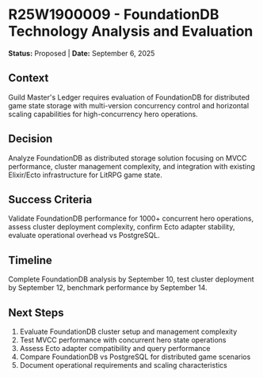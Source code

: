 # **R25W1900009 - FoundationDB Technology Analysis and Evaluation**

**Status:** Proposed | **Date:** September 6, 2025

## **Context**

Guild Master's Ledger requires evaluation of FoundationDB for distributed game state storage with multi-version concurrency control and horizontal scaling capabilities for high-concurrency hero operations.

## **Decision**

Analyze FoundationDB as distributed storage solution focusing on MVCC performance, cluster management complexity, and integration with existing Elixir/Ecto infrastructure for LitRPG game state.

## **Success Criteria**

Validate FoundationDB performance for 1000+ concurrent hero operations, assess cluster deployment complexity, confirm Ecto adapter stability, evaluate operational overhead vs PostgreSQL.

## **Timeline**

Complete FoundationDB analysis by September 10, test cluster deployment by September 12, benchmark performance by September 14.

## **Next Steps**

1. Evaluate FoundationDB cluster setup and management complexity
2. Test MVCC performance with concurrent hero state operations
3. Assess Ecto adapter compatibility and query performance
4. Compare FoundationDB vs PostgreSQL for distributed game scenarios
5. Document operational requirements and scaling characteristics
